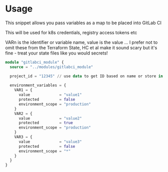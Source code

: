 # Usage

This snippet allows you pass variables as a map to be placed into GitLab CI

This will be used for k8s credentials, registry access tokens etc

VARn is the identifier or variable name, value is the value ... 
I prefer not to omit these from the Terraform State, HC et al make it sound scary but it's fine - treat your state files like you would secrets!

``` snippet.tf
module "gitlabci_module" {
  source = "../modules/gitlabci_module"

  project_id = "12345" // use data to get ID based on name or store in variable somewhere
  
  environment_variables = {
    VAR1 = {
      value             = "value1"
      protected         = false
      environment_scope = "production"
    }
    VAR2 = {
      value             = "value2"
      protected         = true
      environment_scope = "production"
    }
    VAR3 = {
      value             = "value3"
      protected         = false
      environment_scope = "*"
    }
  }
}
```